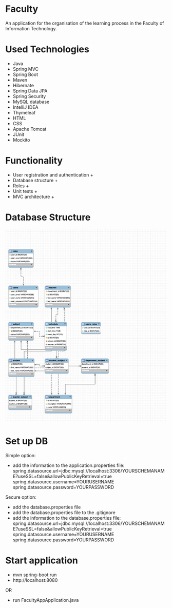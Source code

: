 # Faculty

An application for the organisation of the learning process in the Faculty of Information Technology.

# Used Technologies

* Java
* Spring MVC
* Spring Boot
* Maven
* Hibernate
* Spring Data JPA
* Spring Security
* MySQL database
* IntelliJ IDEA
* Thymeleaf
* HTML
* CSS
* Apache Tomcat
* JUnit
* Mockito

# Functionality

* User registration and authentication +
* Database structure +
* Roles +
* Unit tests +
* MVC architecture +

# Database Structure

![Image alt](src/main/resources/static/images/facultydb.jpg)

# Set up DB

Simple option:

* add the information to the application.properties file:
  spring.datasource.url=jdbc:mysql://localhost:3306/YOURSCHEMANAME?useSSL=false&allowPublicKeyRetrieval=true
  spring.datasource.username=YOURUSERNAME
  spring.datasource.password=YOURPASSWORD

Secure option:

* add the database.properties file
* add the database.properties file to the .gitignore
* add the information to the database.properties file:
  spring.datasource.url=jdbc:mysql://localhost:3306/YOURSCHEMANAME?useSSL=false&allowPublicKeyRetrieval=true
  spring.datasource.username=YOURUSERNAME
  spring.datasource.password=YOURPASSWORD

# Start application

* mvn spring-boot:run
* http://localhost:8080

OR

* run FacultyAppApplication.java

